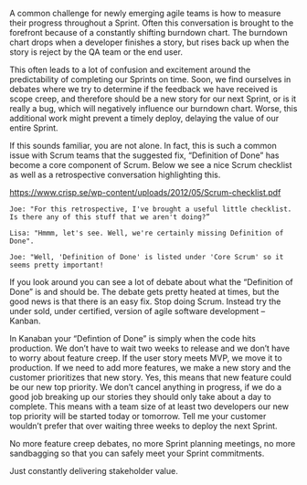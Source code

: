 A common challenge for newly emerging agile teams is how to measure their progress throughout a Sprint. Often this conversation is brought to the forefront because of a constantly shifting burndown chart. The burndown chart drops when a developer finishes a story, but rises back up when the story is reject by the QA team or the end user. 

This often leads to a lot of confusion and excitement around the predictability of completing our Sprints on time. Soon, we find ourselves in debates where we try to determine if the feedback we have received is scope creep, and therefore should be a new story for our next Sprint, or is it really a bug, which will negatively influence our burndown chart. Worse, this additional work might prevent a timely deploy, delaying the value of our entire Sprint.

If this sounds familiar, you are not alone. In fact, this is such a common issue with Scrum teams that the suggested fix, “Definition of Done” has become a core component of Scrum. Below we see a nice Scrum checklist as well as a retrospective conversation highlighting this.


https://www.crisp.se/wp-content/uploads/2012/05/Scrum-checklist.pdf

    Joe: "For this retrospective, I've brought a useful little checklist. Is there any of this stuff that we aren't doing?”

    Lisa: "Hmmm, let's see. Well, we're certainly missing Definition of Done".

    Joe: "Well, 'Definition of Done' is listed under 'Core Scrum' so it
    seems pretty important!

If you look around you can see a lot of debate about what the “Definition of Done” is and should be. The debate gets pretty heated at times, but the good news is that there is an easy fix. Stop doing Scrum. Instead try the under sold, under certified, version of agile software development – Kanban.

In Kanaban your “Defintion of Done” is simply when the code hits production. We don’t have to wait two weeks to release and we don’t have to worry about feature creep. If the user story meets MVP, we move it to production. If we need to add more features, we make a new story and the customer prioritizes that new story. Yes, this means that new feature could be our new top priority. We don’t cancel anything in progress, if we do a good job breaking up our stories they should only take about a day to complete. This means with a team size of at least two developers our new top priority will be started today or tomorrow. Tell me your customer wouldn’t prefer that over waiting three weeks to deploy the next Sprint.

No more feature creep debates, no more Sprint planning meetings, no more sandbagging so that you can safely meet your Sprint commitments.

Just constantly delivering stakeholder value.

